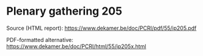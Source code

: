 # Plenary gathering 205

Source (HTML report): https://www.dekamer.be/doc/PCRI/pdf/55/ip205.pdf

PDF-formatted alternative: https://www.dekamer.be/doc/PCRI/html/55/ip205x.html

